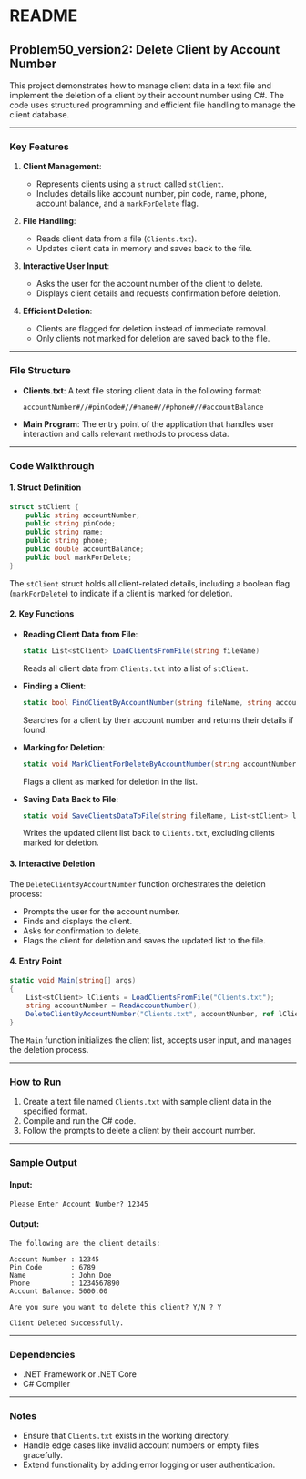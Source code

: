 # README

## Problem50_version2: Delete Client by Account Number

This project demonstrates how to manage client data in a text file and implement the deletion of a client by their account number using C#. The code uses structured programming and efficient file handling to manage the client database.

---

### Key Features
1. **Client Management**:
   - Represents clients using a `struct` called `stClient`.
   - Includes details like account number, pin code, name, phone, account balance, and a `markForDelete` flag.

2. **File Handling**:
   - Reads client data from a file (`Clients.txt`).
   - Updates client data in memory and saves back to the file.

3. **Interactive User Input**:
   - Asks the user for the account number of the client to delete.
   - Displays client details and requests confirmation before deletion.

4. **Efficient Deletion**:
   - Clients are flagged for deletion instead of immediate removal.
   - Only clients not marked for deletion are saved back to the file.

---

### File Structure
- **Clients.txt**: A text file storing client data in the following format:
  ```
  accountNumber#//#pinCode#//#name#//#phone#//#accountBalance
  ```
- **Main Program**: The entry point of the application that handles user interaction and calls relevant methods to process data.

---

### Code Walkthrough

#### 1. **Struct Definition**
```csharp
struct stClient {
    public string accountNumber;
    public string pinCode;
    public string name;
    public string phone;
    public double accountBalance;
    public bool markForDelete;
}
```
The `stClient` struct holds all client-related details, including a boolean flag (`markForDelete`) to indicate if a client is marked for deletion.

#### 2. **Key Functions**

- **Reading Client Data from File**:
  ```csharp
  static List<stClient> LoadClientsFromFile(string fileName)
  ```
  Reads all client data from `Clients.txt` into a list of `stClient`.

- **Finding a Client**:
  ```csharp
  static bool FindClientByAccountNumber(string fileName, string accountNumber, ref stClient client)
  ```
  Searches for a client by their account number and returns their details if found.

- **Marking for Deletion**:
  ```csharp
  static void MarkClientForDeleteByAccountNumber(string accountNumber, ref List<stClient> lClients)
  ```
  Flags a client as marked for deletion in the list.

- **Saving Data Back to File**:
  ```csharp
  static void SaveClientsDataToFile(string fileName, List<stClient> lClients)
  ```
  Writes the updated client list back to `Clients.txt`, excluding clients marked for deletion.

#### 3. **Interactive Deletion**
The `DeleteClientByAccountNumber` function orchestrates the deletion process:
- Prompts the user for the account number.
- Finds and displays the client.
- Asks for confirmation to delete.
- Flags the client for deletion and saves the updated list to the file.

#### 4. **Entry Point**
```csharp
static void Main(string[] args)
{
    List<stClient> lClients = LoadClientsFromFile("Clients.txt");
    string accountNumber = ReadAccountNumber();
    DeleteClientByAccountNumber("Clients.txt", accountNumber, ref lClients);
}
```
The `Main` function initializes the client list, accepts user input, and manages the deletion process.

---

### How to Run
1. Create a text file named `Clients.txt` with sample client data in the specified format.
2. Compile and run the C# code.
3. Follow the prompts to delete a client by their account number.

---

### Sample Output
#### Input:
```
Please Enter Account Number? 12345
```
#### Output:
```
The following are the client details:

Account Number : 12345
Pin Code       : 6789
Name           : John Doe
Phone          : 1234567890
Account Balance: 5000.00

Are you sure you want to delete this client? Y/N ? Y

Client Deleted Successfully.
```
---

### Dependencies
- .NET Framework or .NET Core
- C# Compiler

---

### Notes
- Ensure that `Clients.txt` exists in the working directory.
- Handle edge cases like invalid account numbers or empty files gracefully.
- Extend functionality by adding error logging or user authentication.


